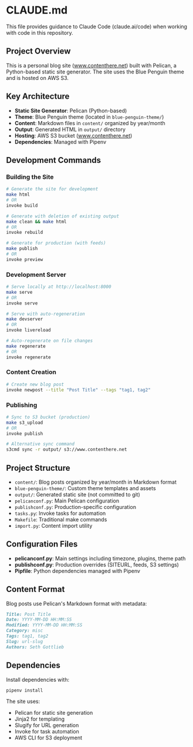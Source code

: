 # CLAUDE.md

This file provides guidance to Claude Code (claude.ai/code) when working with code in this repository.

## Project Overview

This is a personal blog site (www.contenthere.net) built with Pelican, a Python-based static site generator. The site uses the Blue Penguin theme and is hosted on AWS S3.

## Key Architecture

- **Static Site Generator**: Pelican (Python-based)
- **Theme**: Blue Penguin theme (located in `blue-penguin-theme/`)
- **Content**: Markdown files in `content/` organized by year/month
- **Output**: Generated HTML in `output/` directory
- **Hosting**: AWS S3 bucket (www.contenthere.net)
- **Dependencies**: Managed with Pipenv

## Development Commands

### Building the Site
```bash
# Generate the site for development
make html
# OR
invoke build

# Generate with deletion of existing output
make clean && make html
# OR
invoke rebuild

# Generate for production (with feeds)
make publish
# OR
invoke preview
```

### Development Server
```bash
# Serve locally at http://localhost:8000
make serve
# OR
invoke serve

# Serve with auto-regeneration
make devserver
# OR
invoke livereload

# Auto-regenerate on file changes
make regenerate
# OR
invoke regenerate
```

### Content Creation
```bash
# Create new blog post
invoke newpost --title "Post Title" --tags "tag1, tag2"
```

### Publishing
```bash
# Sync to S3 bucket (production)
make s3_upload
# OR
invoke publish

# Alternative sync command
s3cmd sync -r output/ s3://www.contenthere.net
```

## Project Structure

- `content/`: Blog posts organized by year/month in Markdown format
- `blue-penguin-theme/`: Custom theme templates and assets
- `output/`: Generated static site (not committed to git)
- `pelicanconf.py`: Main Pelican configuration
- `publishconf.py`: Production-specific configuration
- `tasks.py`: Invoke tasks for automation
- `Makefile`: Traditional make commands
- `import.py`: Content import utility

## Configuration Files

- **pelicanconf.py**: Main settings including timezone, plugins, theme path
- **publishconf.py**: Production overrides (SITEURL, feeds, S3 settings)
- **Pipfile**: Python dependencies managed with Pipenv

## Content Format

Blog posts use Pelican's Markdown format with metadata:
```markdown
Title: Post Title
Date: YYYY-MM-DD HH:MM:SS
Modified: YYYY-MM-DD HH:MM:SS
Category: misc
Tags: tag1, tag2
Slug: url-slug
Authors: Seth Gottlieb
```

## Dependencies

Install dependencies with:
```bash
pipenv install
```

The site uses:
- Pelican for static site generation
- Jinja2 for templating
- Slugify for URL generation
- Invoke for task automation
- AWS CLI for S3 deployment